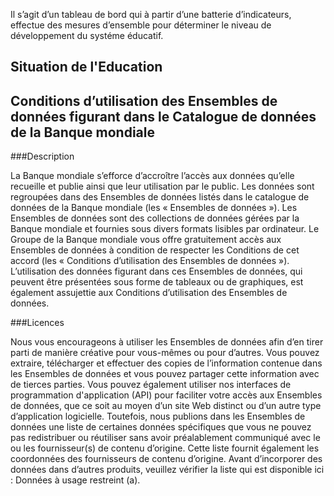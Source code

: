 Il s’agit d’un tableau de bord qui à partir d’une batterie d’indicateurs, effectue des mesures d’ensemble pour déterminer le niveau de développement du systéme éducatif.

## Situation de l'Education



## Conditions d’utilisation des Ensembles de données figurant dans le Catalogue de données de la Banque mondiale

###Description

La Banque mondiale s’efforce d’accroître l’accès aux données qu’elle recueille et publie ainsi que leur utilisation par le public. Les données sont regroupées dans des Ensembles de données listés dans le catalogue de données de la Banque mondiale (les « Ensembles de données »). Les Ensembles de données sont des collections de données gérées par la Banque mondiale et fournies sous divers formats lisibles par ordinateur. Le Groupe de la Banque mondiale vous offre gratuitement accès aux Ensembles de données à condition de respecter les Conditions de cet accord (les « Conditions d’utilisation des Ensembles de données »). L’utilisation des données figurant dans ces Ensembles de données, qui peuvent être présentées sous forme de tableaux ou de graphiques, est également assujettie aux Conditions d’utilisation des Ensembles de données.

###Licences

Nous vous encourageons à utiliser les Ensembles de données afin d’en tirer parti de manière créative pour vous-mêmes ou pour d’autres. Vous pouvez extraire, télécharger et effectuer des copies de l’information contenue dans les Ensembles de données et vous pouvez partager cette information avec de tierces parties. Vous pouvez également utiliser nos interfaces de programmation d'application (API) pour faciliter votre accès aux Ensembles de données, que ce soit au moyen d’un site Web distinct ou d’un autre type d’application logicielle. Toutefois, nous publions dans les Ensembles de données une liste de certaines données spécifiques que vous ne pouvez pas redistribuer ou réutiliser sans avoir préalablement communiqué avec le ou les fournisseur(s) de contenu d’origine. Cette liste fournit également les coordonnées des fournisseurs de contenu d’origine. Avant d’incorporer des données dans d’autres produits, veuillez vérifier la liste qui est disponible ici : Données à usage restreint (a).